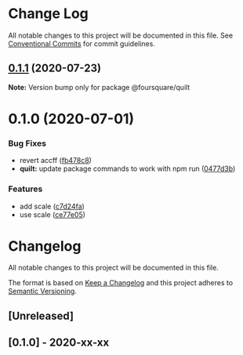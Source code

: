 # Change Log

All notable changes to this project will be documented in this file.
See [Conventional Commits](https://conventionalcommits.org) for commit guidelines.

## [0.1.1](https://github.com/foursquare/web-packages/compare/@foursquare/quilt@0.1.0...@foursquare/quilt@0.1.1) (2020-07-23)

**Note:** Version bump only for package @foursquare/quilt

# 0.1.0 (2020-07-01)

### Bug Fixes

- revert accff ([fb478c8](https://github.com/foursquare/web-packages/commit/fb478c8))
- **quilt:** update package commands to work with npm run ([0477d3b](https://github.com/foursquare/web-packages/commit/0477d3b))

### Features

- add scale ([c7d24fa](https://github.com/foursquare/web-packages/commit/c7d24fa))
- use scale ([ce77e05](https://github.com/foursquare/web-packages/commit/ce77e05))

# Changelog

All notable changes to this project will be documented in this file.

The format is based on [Keep a Changelog](http://keepachangelog.com/en/1.0.0/)
and this project adheres to [Semantic Versioning](http://semver.org/spec/v2.0.0.html).

## [Unreleased]

## [0.1.0] - 2020-xx-xx
